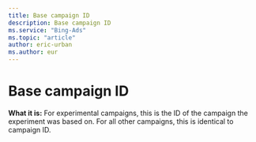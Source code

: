 ```yaml
---
title: Base campaign ID
description: Base campaign ID
ms.service: "Bing-Ads"
ms.topic: "article"
author: eric-urban
ms.author: eur
---
```


# Base campaign ID

**What it is:** For experimental campaigns, this is the ID of the campaign the experiment was based on. For all other campaigns, this is identical to campaign ID.



